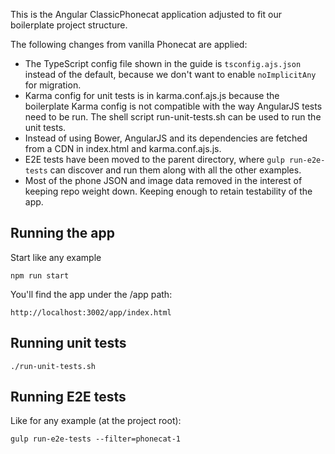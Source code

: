 This is the Angular ClassicPhonecat application adjusted to fit our boilerplate project
structure.

The following changes from vanilla Phonecat are applied:

*   The TypeScript config file shown in the guide is `tsconfig.ajs.json` instead
  of the default, because we don't want to enable `noImplicitAny` for migration.
*   Karma config for unit tests is in karma.conf.ajs.js because the boilerplate
  Karma config is not compatible with the way AngularJS tests need to be run.
  The shell script run-unit-tests.sh can be used to run the unit tests.
*   Instead of using Bower, AngularJS and its dependencies are fetched from a CDN
  in index.html and karma.conf.ajs.js.
*   E2E tests have been moved to the parent directory, where `gulp run-e2e-tests` can
  discover and run them along with all the other examples.
*   Most of the phone JSON and image data removed in the interest of keeping
  repo weight down. Keeping enough to retain testability of the app.

## Running the app

Start like any example

```shell
npm run start
```

You'll find the app under the /app path:

```http
http://localhost:3002/app/index.html
```

## Running unit tests

```shell
./run-unit-tests.sh
```

## Running E2E tests

Like for any example \(at the project root\):

```shell
gulp run-e2e-tests --filter=phonecat-1
```
